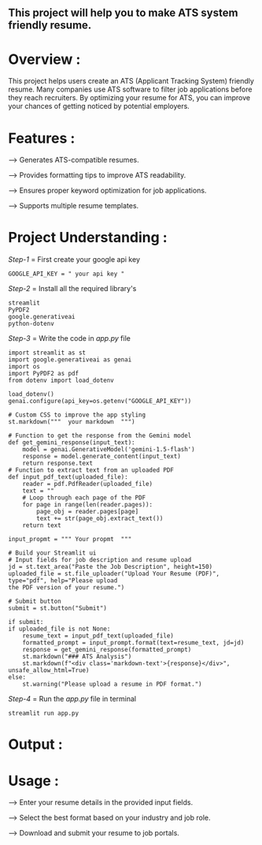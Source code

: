 ## This project will help you to make ATS system friendly resume.

# Overview :

This project helps users create an ATS (Applicant Tracking System) friendly resume. Many companies use ATS software to filter job applications before they reach recruiters. By optimizing your resume for ATS, you can improve your chances of getting noticed by potential employers.

# Features :

--> Generates ATS-compatible resumes.

--> Provides formatting tips to improve ATS readability.

--> Ensures proper keyword optimization for job applications.

--> Supports multiple resume templates.

# Project Understanding :

*Step-1* = First create your google api key 

    GOOGLE_API_KEY = " your api key "

*Step-2* = Install all the required library's

    streamlit
    PyPDF2
    google.generativeai
    python-dotenv

*Step-3* = Write the code in *app.py* file

    import streamlit as st
    import google.generativeai as genai
    import os
    import PyPDF2 as pdf
    from dotenv import load_dotenv

    load_dotenv()
    genai.configure(api_key=os.getenv("GOOGLE_API_KEY"))

    # Custom CSS to improve the app styling
    st.markdown("""  your markdown  """)

    # Function to get the response from the Gemini model
    def get_gemini_response(input_text):
        model = genai.GenerativeModel('gemini-1.5-flash')
        response = model.generate_content(input_text)
        return response.text
    # Function to extract text from an uploaded PDF
    def input_pdf_text(uploaded_file):
        reader = pdf.PdfReader(uploaded_file)
        text = ""
        # Loop through each page of the PDF
        for page in range(len(reader.pages)):
            page_obj = reader.pages[page]
            text += str(page_obj.extract_text())
        return text

    input_propmt = """ Your propmt  """ 

    # Build your Streamlit ui
    # Input fields for job description and resume upload
    jd = st.text_area("Paste the Job Description", height=150)
    uploaded_file = st.file_uploader("Upload Your Resume (PDF)", type="pdf", help="Please upload 
    the PDF version of your resume.")

    # Submit button
    submit = st.button("Submit")

    if submit:
    if uploaded_file is not None:
        resume_text = input_pdf_text(uploaded_file)
        formatted_prompt = input_prompt.format(text=resume_text, jd=jd)
        response = get_gemini_response(formatted_prompt)
        st.markdown("### ATS Analysis")
        st.markdown(f"<div class='markdown-text'>{response}</div>", unsafe_allow_html=True)
    else:
        st.warning("Please upload a resume in PDF format.")

*Step-4* = Run the *app.py* file in terminal

    streamlit run app.py

# Output :

# Usage :

--> Enter your resume details in the provided input fields.

--> Select the best format based on your industry and job role.

--> Download and submit your resume to job portals.
    

    

    


        

    

    

    
